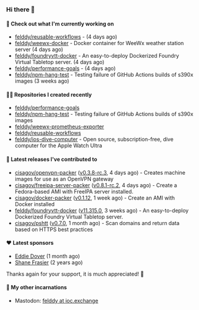 ### Hi there 👋

#### 👷 Check out what I'm currently working on

- [felddy/reusable-workflows](https://github.com/felddy/reusable-workflows) -  (4 days ago)
- [felddy/weewx-docker](https://github.com/felddy/weewx-docker) - Docker container for WeeWx weather station server (4 days ago)
- [felddy/foundryvtt-docker](https://github.com/felddy/foundryvtt-docker) - An easy-to-deploy Dockerized Foundry Virtual Tabletop server. (4 days ago)
- [felddy/performance-goals](https://github.com/felddy/performance-goals) -  (4 days ago)
- [felddy/npm-hang-test](https://github.com/felddy/npm-hang-test) - Testing failure of GitHub Actions builds of s390x images (3 weeks ago)

#### 👨‍💻 Repositories I created recently

- [felddy/performance-goals](https://github.com/felddy/performance-goals)
- [felddy/npm-hang-test](https://github.com/felddy/npm-hang-test) - Testing failure of GitHub Actions builds of s390x images
- [felddy/weewx-prometheus-exporter](https://github.com/felddy/weewx-prometheus-exporter)
- [felddy/reusable-workflows](https://github.com/felddy/reusable-workflows)
- [felddy/ios-dive-computer](https://github.com/felddy/ios-dive-computer) - Open source, subscription-free, dive computer for the Apple Watch Ultra

#### 🚀 Latest releases I've contributed to

- [cisagov/openvpn-packer](https://github.com/cisagov/openvpn-packer) ([v0.3.8-rc.3](https://github.com/cisagov/openvpn-packer/releases/tag/v0.3.8-rc.3), 4 days ago) - Creates machine images for use as an OpenVPN gateway
- [cisagov/freeipa-server-packer](https://github.com/cisagov/freeipa-server-packer) ([v0.8.1-rc.2](https://github.com/cisagov/freeipa-server-packer/releases/tag/v0.8.1-rc.2), 4 days ago) - Create a Fedora-based AMI with FreeIPA server installed.
- [cisagov/docker-packer](https://github.com/cisagov/docker-packer) ([v0.1.12](https://github.com/cisagov/docker-packer/releases/tag/v0.1.12), 1 week ago) - Create an AMI with Docker installed
- [felddy/foundryvtt-docker](https://github.com/felddy/foundryvtt-docker) ([v11.315.0](https://github.com/felddy/foundryvtt-docker/releases/tag/v11.315.0), 3 weeks ago) - An easy-to-deploy Dockerized Foundry Virtual Tabletop server.
- [cisagov/pshtt](https://github.com/cisagov/pshtt) ([v0.7.0](https://github.com/cisagov/pshtt/releases/tag/v0.7.0), 1 month ago) - Scan domains and return data based on HTTPS best practices

#### ❤️ Latest sponsors
- [Eddie Dover](https://github.com/EddieDover) (1 month ago)
- [Shane Frasier](https://github.com/jsf9k) (2 years ago)

Thanks again for your support, it is much appreciated! 🙏

#### 🐋 My other incarnations
- Mastodon: <a rel="me" href="https://ioc.exchange/@felddy">felddy at ioc.exchange</a>
